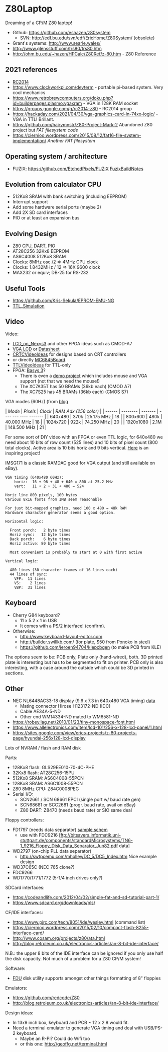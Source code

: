 # Z80Laptop
Dreaming of a CP/M Z80 laptop!

 * Github: https://github.com/eshazen/z80system
   * SVN: http://edf.bu.edu/svn/edf/EricHome/Z80System/ (obsolete)
 * Grant's systems: http://www.searle.wales/
 * http://www.glensstuff.com/trs80/trs80.htm
 * http://ohm.bu.edu/~hazen/HPCalc/Z80Ref/z-80.htm - Z80 Reference

## 2021 references

 * [RC2014](RC2014.md)
 * https://www.clockworkpi.com/devterm - portable pi-based system.  Very cool mechanics
 * https://www.retrobrewcomputers.org/doku.php?id=builderpages:plasmo:vgaxram - VGA in 128K RAM socket
 * https://groups.google.com/g/rc2014-z80 - RC2014 group
 * https://hackaday.com/2021/04/30/vga-graphics-card-in-74xx-logic/ - VGA in TTL!  Brillant.
 * https://github.com/hairymnstr/Z80-Project-Mark-2 Abandoned Z80 project but _FAT filesystem code_
 * https://ciernioo.wordpress.com/2015/08/12/fat16-file-system-implementation/ _Another FAT filesystem_

## Operating system / architecture

 * FUZIX: https://github.com/EtchedPixels/FUZIX [FuzixBuildNotes](FuzixBuildNotes.md)

## Evolution from calculator CPU

 * 512Kx8 SRAM with bank switching (including EEPROM)
 * Interrupt support
 * Add some hardware serial ports (maybe 2)
 * Add 2X SD card interfaces
 * PIO or at least an expansion bus

## Evolving Design

 * Z80 CPU, DART, PIO
 * AT28C256 32Kx8 EEPROM
 * AS6C4008 512Kx8 SRAM
 * Clocks:  8MHz osc /2 => 4MHz CPU clock
 * Clocks:  1.8432MHz / 12 => 16X 9600 clock
 * MAX232 or equiv; DB-25 for RS-232

## Useful Tools

 * https://github.com/Kris-Sekula/EPROM-EMU-NG
 * [TTL_Simulation](TTL_Simulation.md)

## Video

Video:

 * [LCD_on_Nexys3](LCD_on_Nexys3.md) and other FPGA ideas such as CMOD-A7
 * [VGA LCD](https://ebay.us/zFxD4P) or [Datasheet](http://ohm.bu.edu/svn/edf/EricHome/Z80System/documents/VGG644803-6UFLWB-EVERVISION.pdf)
 * [CRTCVideoIdeas](CRTCVideoIdeas.md) for designs based on CRT controllers
 * or directly [MC6845Board](MC6845Board.md).
 * [TTLVideoIdeas](TTLVideoIdeas.md) for TTL-only
 * FPGA:  [Basys 3](https://store.digilentinc.com/basys-3-artix-7-fpga-trainer-board-recommended-for-introductory-users/)?
   * There is even a [demo project](https://reference.digilentinc.com/learn/programmable-logic/tutorials/basys-3-general-io/start) which includes mouse and VGA support (not that we need the mouse!)
   * The XC7A35T has 50 BRAMs (36kb each) (CMOD A7)
   * The XC7S25 has 45 BRAMs (36kb each) (CMOS S7)

VGA modes (60Hz) (from [blog](https://timetoexplore.net/blog/video-timings-vga-720p-1080p#:~:text=VGA%20640x480%2060%20Hz&text=With%20analogue%20VGA%20monitors%20you,(rather%20than%2059.940%20Hz).)


| *Mode* | *Pixels* | *Clock* |  *RAM Adx (256 color)* |
| ------ | -------- | ------- |  ---- --- ---- ------- |
|  640x480   |    370k      |  25.175 MHz |  18 |
|  800x600   |    480k      |  40.000 MHz |  18 |
| 1024x720   |    922k      |  74.250 MHz |  20 |
| 1920x1080  |    2.1M      | 148.500 MHz |  21 |

For some sort of DIY video with an FPGA or even TTL logic, for 640x480 we need about 10 bits of row count (525 lines) and 10 bits of pixel count (800 total clocks).  Active area is 10 bits horiz and 9 bits vertical.  [Here](https://eater.net/vga#kits) is an inspiring project!

IMSG171 is a classic RAMDAC good for VGA output (and still available on eBay).

```
VGA timing (640x480 60Hz):
    horiz:  16 + 96 + 48 + 640 = 800 at 25.2 MHz
    vert:   11 + 2 + 31 + 480 = 524

Horiz line 800 pixels, 100 bytes
Various 8x16 fonts from IMB seem reasonable

For just bit-mapped graphics, need 100 x 480 = 48k RAM
Hardware character generator seems a good option.

Horizontal logic:

  Front porch:   2 byte times
  Horiz sync:   12 byte times
  Back porch:    6 byte times
  Horiz active: 80 byte times

  Most convenient is probably to start at 0 with first active

Vertical logic:

  480 lines (30 character frames of 16 lines each)
  44 lines of sync:
    VFP:  11 lines
    VS:    2 lines
    VBP:  31 lines
```

## Keyboard

 * Cherry G84 keyboard?
   * 11 x 5.2 x 1 in USB
   * It comes with a PS/2 interface!  (confirm).
 * Otherwise:
   * http://www.keyboard-layout-editor.com
   * http://builder.swillkb.com/  (for plate, $50 from Ponoko in steel)
   * https://github.com/jeroen94704/klepcbgen (to make PCB from KLE)

The options seem to be:  PCB only, Plate only (hand-wired), both.
3D printed plate is interesting but has to be segmented to fit on printer.
PCB only is also interesting, with a case around the outside which could
be 3D printed in sections.


## Other


 * NEC NL6448AC33-18 display (9.6 x 7.3 in  640x480  VGA timing) [data](http://www.taopanel.com/nec/datasheet/NL6448AC33-18A.pdf)
   * Mating connector Hirose H123172-ND (IDC)
   * Cable AE34A-5-ND
   * Other end WM14334-ND mated to WM6581-ND
 * https://robey.lag.net/2010/01/23/tiny-monospace-font.html
 * https://www.allelectronics.com/item/lcd-101/256-x-128-lcd-panel/1.html
 * https://sites.google.com/view/erics-projects/z-80-projects-page/hyundai-256x128-lcd-display

Lots of NVRAM / flash and RAM disk

Parts:

 * 128Kx8 flash:  GLS29EE010-70-4C-PHE
 * 32Kx8 flash:  AT28C256-15PU
 * 512Kx8 SRAM:  AS6C4008-55PCN
 * 128Kx8 SRAM:  AS6C1008-55PCN
 * Z80 8MHz CPU:  Z84C0008PEG
 * Serial I/O:
   * SCN2661 / SCN 68661 EPCI (single port w/ baud rate gen)
   * SCN68681 or SCC2681 (progr. baud rate, avail on eBay)
   * Z80 DART:  Z8470 (needs baud rate) or SIO same deal

Floppy controllers:
 * FD1797 (needs data separator) [sample schem](http://www.bitsavers.org/pdf/convergent/ngen/hardware/A-09-00328-01-A_Floppy_Hard_Disk_Manual_Jan84.pdf)
   * use with FDC9216 [ftp://bitsavers.informatik.uni-stuttgart.de/components/standardMicrosystems/TN6-1_9216_Floppy_Disk_Data_Separator_Jun82.pdf data]
 * WD2797 (on-chip PLL data separator)
   * http://swtpcemu.com/mholley/DC_5/DC5_Index.htm Nice example design
 * WD37C65C (NEC 765 clone?)
 * FDC9266
 * WD1770/1771/1772 (5-1/4 inch drives only?)

SDCard interfaces:
 * https://codeandlife.com/2012/04/02/simple-fat-and-sd-tutorial-part-1/
 * https://www.sdcard.org/downloads/pls/

CF/IDE interfaces:
 * https://www.pjrc.com/tech/8051/ide/wesley.html (command list)
 * https://ciernioo.wordpress.com/2015/02/10/compact-flash-8255-interface-card/
 * http://www.cosam.org/projects/z80/ata.html
 * http://blog.retroleum.co.uk/electronics-articles/an-8-bit-ide-interface/

N.B.:  the upper 8 bits of the IDE interface can be ignored if you only use half the disk capacity.  Not much of a problem for a Z80 CP/M system!

Software:
 * [FDU](https://github.com/wwarthen/RomWBW/blob/master/Source/Apps/FDU/FDU.asm) disk utility
 supports amongst other things formatting of 8" floppies

Emulators:

 * https://github.com/redcode/Z80
 * http://blog.retroleum.co.uk/electronics-articles/an-8-bit-ide-interface/

Design ideas:

 * In 13x9 inch box, keyboard and PCB ~ 12 x 2.8 would fit.
 * Need a terminal emulator to generate VGA timing and deal with USB/PS-2 keyboard.
   * Maybe an R-Pi?  Could do Wifi too
   * or this one: http://geoffg.net/terminal.html


